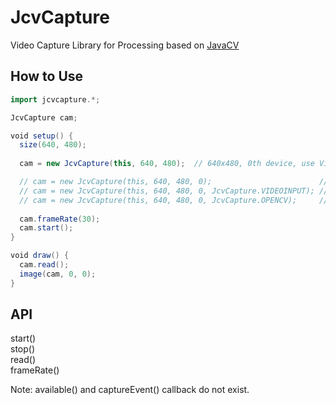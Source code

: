 # JcvCapture
Video Capture Library for Processing based on [JavaCV](https://github.com/bytedeco/javacv)
  
  
## How to Use

```scala
import jcvcapture.*;

JcvCapture cam;

void setup() {
  size(640, 480);
  
  cam = new JcvCapture(this, 640, 480);  // 640x480, 0th device, use VideoInput capture

  // cam = new JcvCapture(this, 640, 480, 0);                        // 640x480, 0th device, use VideoInput capture
  // cam = new JcvCapture(this, 640, 480, 0, JcvCapture.VIDEOINPUT); // 640x480, 0th device, use VideoInput capture
  // cam = new JcvCapture(this, 640, 480, 0, JcvCapture.OPENCV);     // 640x480, 0th device, use OpenCV capture (Startup is slow)
  
  cam.frameRate(30);
  cam.start();
}

void draw() {
  cam.read();
  image(cam, 0, 0);
}
```

## API

start()  
stop()  
read()  
frameRate()  

Note: available() and captureEvent() callback do not exist.
